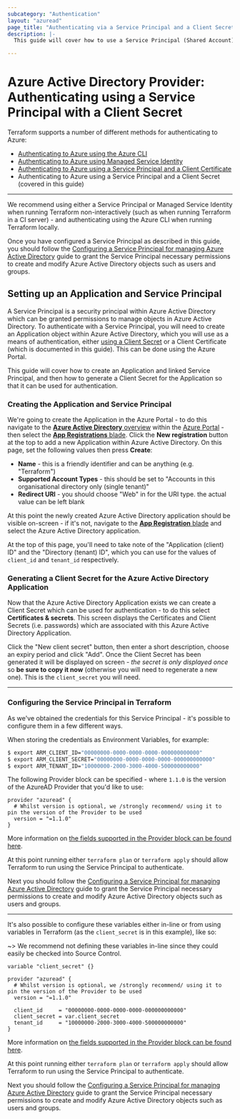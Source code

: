 ```yaml
---
subcategory: "Authentication"
layout: "azuread"
page_title: "Authenticating via a Service Principal and a Client Secret"
description: |-
  This guide will cover how to use a Service Principal (Shared Account) with a Client Secret as authentication for the Azure Active Directory Provider.

---
```


# Azure Active Directory Provider: Authenticating using a Service Principal with a Client Secret

Terraform supports a number of different methods for authenticating to Azure:

* [Authenticating to Azure using the Azure CLI](azure_cli.html)
* [Authenticating to Azure using Managed Service Identity](managed_service_identity.html)
* [Authenticating to Azure using a Service Principal and a Client Certificate](service_principal_client_certificate.html)
* Authenticating to Azure using a Service Principal and a Client Secret (covered in this guide)

---

We recommend using either a Service Principal or Managed Service Identity when running Terraform non-interactively (such as when running Terraform in a CI server) - and authenticating using the Azure CLI when running Terraform locally.

Once you have configured a Service Principal as described in this guide, you should follow the [Configuring a Service Principal for managing Azure Active Directory](service_principal_configuration.html) guide to grant the Service Principal necessary permissions to create and modify Azure Active Directory objects such as users and groups.

## Setting up an Application and Service Principal

A Service Principal is a security principal within Azure Active Directory which can be granted permissions to manage objects in Azure Active Directory. To authenticate with a Service Principal, you will need to create an Application object within Azure Active Directory, which you will use as a means of authentication, either [using a Client Secret](service_principal_client_secret.html) or a Client Certificate (which is documented in this guide). This can be done using the Azure Portal.

This guide will cover how to create an Application and linked Service Principal, and then how to generate a Client Secret for the Application so that it can be used for authentication.

### Creating the Application and Service Principal

We're going to create the Application in the Azure Portal - to do this navigate to the [**Azure Active Directory** overview][azure-portal-aad-overview] within the [Azure Portal][azure-portal] - then select the [**App Registrations** blade][azure-portal-applications-blade]. Click the **New registration** button at the top to add a new Application within Azure Active Directory. On this page, set the following values then press **Create**:

- **Name** - this is a friendly identifier and can be anything (e.g. "Terraform")
- **Supported Account Types** - this should be set to "Accounts in this organisational directory only (single tenant)"
- **Redirect URI** - you should choose "Web" in for the URI type. the actual value can be left blank

At this point the newly created Azure Active Directory application should be visible on-screen - if it's not, navigate to the [**App Registration** blade][azure-portal-applications-blade] and select the Azure Active Directory application.

At the top of this page, you'll need to take note of the "Application (client) ID" and the "Directory (tenant) ID", which you can use for the values of `client_id` and `tenant_id` respectively.

### Generating a Client Secret for the Azure Active Directory Application

Now that the Azure Active Directory Application exists we can create a Client Secret which can be used for authentication - to do this select **Certificates & secrets**. This screen displays the Certificates and Client Secrets (i.e. passwords) which are associated with this Azure Active Directory Application.

Click the "New client secret" button, then enter a short description, choose an expiry period and click "Add". Once the Client Secret has been generated it will be displayed on screen - _the secret is only displayed once_ so **be sure to copy it now** (otherwise you will need to regenerate a new one). This is the `client_secret` you will need.

---

### Configuring the Service Principal in Terraform

As we've obtained the credentials for this Service Principal - it's possible to configure them in a few different ways.

When storing the credentials as Environment Variables, for example:

```bash
$ export ARM_CLIENT_ID="00000000-0000-0000-0000-000000000000"
$ export ARM_CLIENT_SECRET="00000000-0000-0000-0000-000000000000"
$ export ARM_TENANT_ID="10000000-2000-3000-4000-500000000000"
```

The following Provider block can be specified - where `1.1.0` is the version of the AzureAD Provider that you'd like to use:

```hcl
provider "azuread" {
  # Whilst version is optional, we /strongly recommend/ using it to pin the version of the Provider to be used
  version = "=1.1.0"
}
```

More information on [the fields supported in the Provider block can be found here](../index.html#argument-reference).

At this point running either `terraform plan` or `terraform apply` should allow Terraform to run using the Service Principal to authenticate.

Next you should follow the [Configuring a Service Principal for managing Azure Active Directory](service_principal_configuration.html) guide to grant the Service Principal necessary permissions to create and modify Azure Active Directory objects such as users and groups.

---

It's also possible to configure these variables either in-line or from using variables in Terraform (as the `client_secret` is in this example), like so:

~> We recommend not defining these variables in-line since they could easily be checked into Source Control.

```hcl
variable "client_secret" {}

provider "azuread" {
  # Whilst version is optional, we /strongly recommend/ using it to pin the version of the Provider to be used
  version = "=1.1.0"

  client_id     = "00000000-0000-0000-0000-000000000000"
  client_secret = var.client_secret
  tenant_id     = "10000000-2000-3000-4000-500000000000"
}
```

More information on [the fields supported in the Provider block can be found here](../index.html#argument-reference).

At this point running either `terraform plan` or `terraform apply` should allow Terraform to run using the Service Principal to authenticate.

Next you should follow the [Configuring a Service Principal for managing Azure Active Directory](service_principal_configuration.html) guide to grant the Service Principal necessary permissions to create and modify Azure Active Directory objects such as users and groups.

[azure-portal]: https://portal.azure.com/
[azure-portal-aad-overview]: https://portal.azure.com/#blade/Microsoft_AAD_IAM/ActiveDirectoryMenuBlade/Overview
[azure-portal-applications-blade]: https://portal.azure.com/#blade/Microsoft_AAD_IAM/ActiveDirectoryMenuBlade/RegisteredApps/RegisteredApps/Overview
